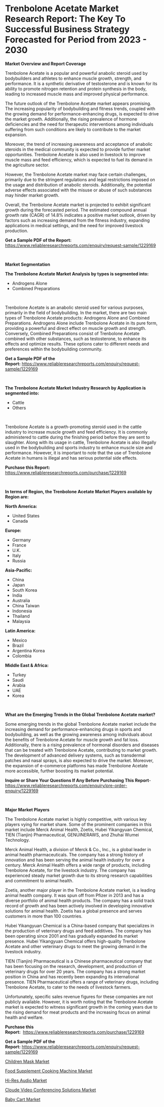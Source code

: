 <p><h1>Trenbolone Acetate Market Research Report: The Key To Successful Business Strategy Forecasted for Period from 2023 - 2030</h1></p><p><strong>Market Overview and Report Coverage</strong></p>
<p><p>Trenbolone Acetate is a popular and powerful anabolic steroid used by bodybuilders and athletes to enhance muscle growth, strength, and performance. It is a synthetic derivative of testosterone and is known for its ability to promote nitrogen retention and protein synthesis in the body, leading to increased muscle mass and improved physical performance.</p><p>The future outlook of the Trenbolone Acetate market appears promising. The increasing popularity of bodybuilding and fitness trends, coupled with the growing demand for performance-enhancing drugs, is expected to drive the market growth. Additionally, the rising prevalence of hormone deficiencies and the need for therapeutic interventions among individuals suffering from such conditions are likely to contribute to the market expansion.</p><p>Moreover, the trend of increasing awareness and acceptance of anabolic steroids in the medical community is expected to provide further market opportunities. Trenbolone Acetate is also used in livestock to improve muscle mass and feed efficiency, which is expected to fuel its demand in the agriculture sector.</p><p>However, the Trenbolone Acetate market may face certain challenges, primarily due to the stringent regulations and legal restrictions imposed on the usage and distribution of anabolic steroids. Additionally, the potential adverse effects associated with the misuse or abuse of such substances may hinder market growth.</p><p>Overall, the Trenbolone Acetate market is projected to exhibit significant growth during the forecasted period. The estimated compound annual growth rate (CAGR) of 14.8% indicates a positive market outlook, driven by factors such as increasing demand from the fitness industry, expanding applications in medical settings, and the need for improved livestock production.</p></p>
<p><strong>Get a Sample PDF of the Report:</strong> <a href="https://www.reliableresearchreports.com/enquiry/request-sample/1229169">https://www.reliableresearchreports.com/enquiry/request-sample/1229169</a></p>
<p>&nbsp;</p>
<p><strong>Market Segmentation</strong></p>
<p><strong>The Trenbolone Acetate Market Analysis by types is segmented into:</strong></p>
<p><ul><li>Androgens Alone</li><li>Combined Preparations</li></ul></p>
<p>&nbsp;</p>
<p><p>Trenbolone Acetate is an anabolic steroid used for various purposes, primarily in the field of bodybuilding. In the market, there are two main types of Trenbolone Acetate products: Androgens Alone and Combined Preparations. Androgens Alone include Trenbolone Acetate in its pure form, providing a powerful and direct effect on muscle growth and strength. Conversely, Combined Preparations consist of Trenbolone Acetate combined with other substances, such as testosterone, to enhance its effects and optimize results. These options cater to different needs and preferences within the bodybuilding community.</p></p>
<p><strong>Get a Sample PDF of the Report:</strong>&nbsp;<a href="https://www.reliableresearchreports.com/enquiry/request-sample/1229169">https://www.reliableresearchreports.com/enquiry/request-sample/1229169</a></p>
<p>&nbsp;</p>
<p><strong>The Trenbolone Acetate Market Industry Research by Application is segmented into:</strong></p>
<p><ul><li>Cattle</li><li>Others</li></ul></p>
<p>&nbsp;</p>
<p><p>Trenbolone Acetate is a growth-promoting steroid used in the cattle industry to increase muscle growth and feed efficiency. It is commonly administered to cattle during the finishing period before they are sent to slaughter. Along with its usage in cattle, Trenbolone Acetate is also illegally used in the bodybuilding and sports industry to enhance muscle size and performance. However, it is important to note that the use of Trenbolone Acetate in humans is illegal and has serious potential side effects.</p></p>
<p><strong>Purchase this Report:</strong>&nbsp; <a href="https://www.reliableresearchreports.com/purchase/1229169">https://www.reliableresearchreports.com/purchase/1229169</a></p>
<p>&nbsp;</p>
<p><strong>In terms of Region, the Trenbolone Acetate Market Players available by Region are:</strong></p>
<p>
    <p> <strong> North America: </strong>
        <ul>
            <li>United States</li>
            <li>Canada</li>
        </ul>
        </p> 
    <p> <strong> Europe: </strong>
        <ul>
            <li>Germany</li>
            <li>France</li>
            <li>U.K.</li>
            <li>Italy</li>
            <li>Russia</li>
        </ul>
        </p> 
    <p> <strong> Asia-Pacific: </strong>
        <ul>
            <li>China</li>
            <li>Japan</li>
            <li>South Korea</li>
            <li>India</li>
            <li>Australia</li>
            <li>China Taiwan</li>
            <li>Indonesia</li>
            <li>Thailand</li>
            <li>Malaysia</li>
        </ul>
        </p> 
    <p> <strong> Latin America: </strong>
        <ul>
            <li>Mexico</li>
            <li>Brazil</li>
            <li>Argentina Korea</li>
            <li>Colombia</li>
        </ul>
        </p> 
    <p> <strong> Middle East & Africa: </strong>
        <ul>
            <li>Turkey</li>
            <li>Saudi</li>
            <li>Arabia</li>
            <li>UAE</li>
            <li>Korea</li>
        </ul>
    </p>
    </p>
<p>&nbsp;</p>
<p><strong>What are the Emerging Trends in the Global Trenbolone Acetate market?</strong></p>
<p><p>Some emerging trends in the global Trenbolone Acetate market include the increasing demand for performance-enhancing drugs in sports and bodybuilding, as well as the growing awareness among individuals about the benefits of Trenbolone Acetate for muscle growth and fat loss. Additionally, there is a rising prevalence of hormonal disorders and diseases that can be treated with Trenbolone Acetate, contributing to market growth. The development of advanced delivery systems, such as transdermal patches and nasal sprays, is also expected to drive the market. Moreover, the expansion of e-commerce platforms has made Trenbolone Acetate more accessible, further boosting its market potential.</p></p>
<p><strong>Inquire or Share Your Questions If Any Before Purchasing This Report</strong>- <a href="https://www.reliableresearchreports.com/enquiry/pre-order-enquiry/1229169">https://www.reliableresearchreports.com/enquiry/pre-order-enquiry/1229169</a></p>
<p>&nbsp;</p>
<p><strong>Major Market Players</strong></p>
<p><p>The Trenbolone Acetate market is highly competitive, with various key players vying for market share. Some of the prominent companies in this market include Merck Animal Health, Zoetis, Hubei Yikangyuan Chemical, TIEN (Tianjin) Pharmaceutical, GENUINERAWS, and Zhuhai Wumei Technology.</p><p>Merck Animal Health, a division of Merck & Co., Inc., is a global leader in animal health pharmaceuticals. The company has a strong history of innovation and has been serving the animal health industry for over a century. Merck Animal Health offers a wide range of products, including Trenbolone Acetate, for the livestock industry. The company has experienced steady market growth due to its strong research capabilities and commitment to animal health.</p><p>Zoetis, another major player in the Trenbolone Acetate market, is a leading animal health company. It was spun off from Pfizer in 2013 and has a diverse portfolio of animal health products. The company has a solid track record of growth and has been actively involved in developing innovative solutions for animal health. Zoetis has a global presence and serves customers in more than 100 countries.</p><p>Hubei Yikangyuan Chemical is a China-based company that specializes in the production of veterinary drugs and feed additives. The company has been operating since 2001 and has gradually expanded its market presence. Hubei Yikangyuan Chemical offers high-quality Trenbolone Acetate and other veterinary drugs to meet the growing demand in the livestock industry.</p><p>TIEN (Tianjin) Pharmaceutical is a Chinese pharmaceutical company that has been focusing on the research, development, and production of veterinary drugs for over 20 years. The company has a strong market position in China and has recently been expanding its international presence. TIEN Pharmaceutical offers a range of veterinary drugs, including Trenbolone Acetate, to cater to the needs of livestock farmers.</p><p>Unfortunately, specific sales revenue figures for these companies are not publicly available. However, it is worth noting that the Trenbolone Acetate market is expected to witness significant growth in the coming years due to the rising demand for meat products and the increasing focus on animal health and welfare.</p></p>
<p><strong>Purchase this Report:</strong>&nbsp;&nbsp;<a href="https://www.reliableresearchreports.com/purchase/1229169">https://www.reliableresearchreports.com/purchase/1229169</a></p>
<p></p>
<p><strong>Get a Sample PDF of the Report:</strong>&nbsp;<a href="https://www.reliableresearchreports.com/enquiry/request-sample/1229169">https://www.reliableresearchreports.com/enquiry/request-sample/1229169</a></p>
<p><p><a href="https://www.linkedin.com/pulse/children-mask-market-size-growth-forecast-from-2023-2030/">Children Mask Market</a></p><p><a href="https://www.linkedin.com/pulse/decoding-food-supplement-cooking-machine-market-deep-dive-latest/">Food Supplement Cooking Machine Market</a></p><p><a href="https://medium.com/@dariodooley/hi-res-audio-market-the-key-to-successful-business-strategy-forecast-till-2030-078b7a3ea8c5">Hi-Res Audio Market</a></p><p><a href="https://medium.com/@ivaschinner/cloude-video-conferencing-solutions-market-size-and-market-trends-complete-industry-overview-2023-2a90d18d1981">Cloude Video Conferencing Solutions Market</a></p><p><a href="https://www.linkedin.com/pulse/baby-cart-market-research-report-provides-thorough-industry/">Baby Cart Market</a></p></p>